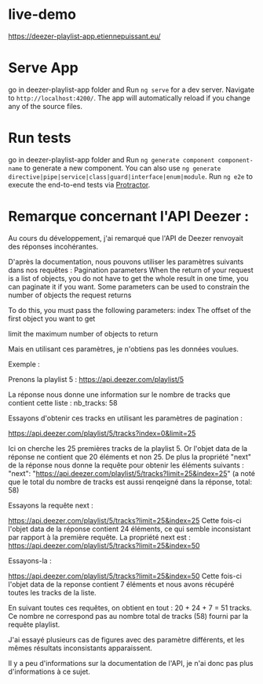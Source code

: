 # live-demo

https://deezer-playlist-app.etiennepuissant.eu/

# Serve App
go in deezer-playlist-app folder and
Run `ng serve` for a dev server. Navigate to `http://localhost:4200/`. The app will automatically reload if you change any of the source files.

# Run tests
go in deezer-playlist-app folder and
Run `ng generate component component-name` to generate a new component. You can also use `ng generate directive|pipe|service|class|guard|interface|enum|module`.
Run `ng e2e` to execute the end-to-end tests via [Protractor](http://www.protractortest.org/).

# Remarque concernant l'API Deezer :

Au cours du développement, j'ai remarqué que l'API de Deezer renvoyait des réponses incohérantes.

D'après la documentation, nous pouvons utiliser les paramètres suivants dans nos requêtes : 
Pagination parameters
When the return of your request is a list of objects, you do not have to get the whole result in one time, you can paginate it if you want. Some parameters can be used to constrain the number of objects the request returns

To do this, you must pass the following parameters:
index
The offset of the first object you want to get

limit
the maximum number of objects to return

Mais en utilisant ces paramètres, je n'obtiens pas les données voulues.

Exemple : 

Prenons la playlist 5 :
https://api.deezer.com/playlist/5

La réponse nous donne une information sur le nombre de tracks que contient cette liste : nb_tracks: 58

Essayons d'obtenir ces tracks en utilisant les paramètres de pagination :

https://api.deezer.com/playlist/5/tracks?index=0&limit=25

Ici on cherche les 25 premières tracks de la playlist 5.
Or l'objet data de la réponse ne contient que 20 éléments et non 25.
De plus la propriété "next" de la réponse nous donne la requête pour obtenir les éléments suivants :
"next": "https://api.deezer.com/playlist/5/tracks?limit=25&index=25"
(a noté que le total du nombre de tracks est aussi renqeigné dans la réponse, total: 58)

Essayons la requête next :

https://api.deezer.com/playlist/5/tracks?limit=25&index=25
Cette fois-ci l'objet data de la réponse contient 24 éléments, ce qui semble inconsistant par rapport à la première requête.
La propriété next est : 
https://api.deezer.com/playlist/5/tracks?limit=25&index=50

Essayons-la :

https://api.deezer.com/playlist/5/tracks?limit=25&index=50
Cette fois-ci l'objet data de la reponse contient 7 éléments et nous avons récupéré toutes les tracks de la liste.

En suivant toutes ces requêtes, on obtient en tout : 20 + 24 + 7 = 51 tracks.
Ce nombre ne correspond pas au nombre total de tracks (58) fourni par la requête playlist.

J'ai essayé plusieurs cas de figures avec des paramètre différents, et les mêmes résultats inconsistants apparaissent.

Il y a peu d'informations sur la documentation de l'API, je n'ai donc pas plus d'informations à ce sujet.

